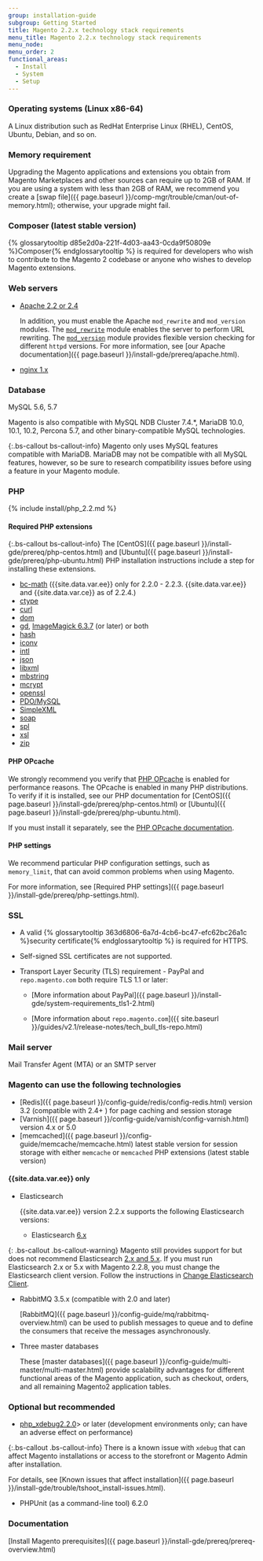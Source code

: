 ```yaml
---
group: installation-guide
subgroup: Getting Started
title: Magento 2.2.x technology stack requirements
menu_title: Magento 2.2.x technology stack requirements
menu_node:
menu_order: 2
functional_areas:
  - Install
  - System
  - Setup
---
```


### Operating systems (Linux x86-64)

A Linux distribution such as RedHat Enterprise Linux (RHEL), CentOS, Ubuntu, Debian, and so on.

### Memory requirement

Upgrading the Magento applications and extensions you obtain from Magento Marketplaces and other sources can require up to 2GB of RAM. If you are using a system with less than 2GB of RAM, we recommend you create a [swap file]({{ page.baseurl }}/comp-mgr/trouble/cman/out-of-memory.html); otherwise, your upgrade might fail.

### Composer (latest stable version)

{% glossarytooltip d85e2d0a-221f-4d03-aa43-0cda9f50809e %}Composer{% endglossarytooltip %} is required for developers who wish to contribute to the Magento 2 codebase or anyone who wishes to develop Magento extensions.

### Web servers

* [Apache 2.2 or 2.4](http://httpd.apache.org/download.cgi)

  In addition, you must enable the Apache `mod_rewrite` and `mod_version` modules. The [`mod_rewrite`](https://httpd.apache.org/docs/2.4/mod/mod_rewrite.html) module enables the server to perform URL rewriting. The [`mod_version`](https://httpd.apache.org/docs/2.4/mod/mod_version.html) module provides flexible version checking for different `httpd` versions. For more information, see [our Apache documentation]({{ page.baseurl }}/install-gde/prereq/apache.html).

* [nginx 1.x](https://nginx.org/en/download.html)

### Database

MySQL 5.6, 5.7

Magento is also compatible with MySQL NDB Cluster 7.4.&#42;, MariaDB 10.0, 10.1, 10.2, Percona 5.7, and other binary-compatible MySQL technologies.

{:.bs-callout bs-callout-info}
Magento only uses MySQL features compatible with MariaDB. MariaDB may not be compatible with all MySQL features, however, so be sure to research compatibility issues before using a feature in your Magento module.

### PHP

{% include install/php_2.2.md %}

#### Required PHP extensions

{:.bs-callout bs-callout-info}
The [CentOS]({{ page.baseurl }}/install-gde/prereq/php-centos.html) and [Ubuntu]({{ page.baseurl }}/install-gde/prereq/php-ubuntu.html) PHP installation instructions include a step for installing these extensions.

* [bc-math](http://php.net/manual/en/book.bc.php) ({{site.data.var.ee}} only for 2.2.0 - 2.2.3. {{site.data.var.ee}} and {{site.data.var.ce}} as of 2.2.4.)
* [ctype](http://php.net/manual/en/book.ctype.php)
* [curl](http://php.net/manual/en/book.curl.php)
* [dom](http://php.net/manual/en/book.dom.php)
* [gd](http://php.net/manual/en/book.image.php), [ImageMagick 6.3.7](http://php.net/manual/en/book.imagick.php) (or later) or both
* [hash](http://php.net/manual/en/book.hash.php)
* [iconv](http://php.net/manual/en/book.iconv.php)
* [intl](http://php.net/manual/en/book.intl.php)
* [json](http://php.net/manual/en/book.json.php)
* [libxml](http://php.net/manual/en/book.libxml.php)
* [mbstring](http://php.net/manual/en/book.mbstring.php)
* [mcrypt](http://php.net/manual/en/book.mcrypt.php)
* [openssl](http://php.net/manual/en/book.openssl.php)
* [PDO/MySQL](http://php.net/manual/en/ref.pdo-mysql.php)
* [SimpleXML](http://php.net/manual/en/book.simplexml.php)
* [soap](http://php.net/manual/en/book.soap.php)
* [spl](http://php.net/manual/en/book.spl.php)
* [xsl](http://php.net/manual/en/book.xsl.php)
* [zip](http://php.net/manual/en/book.zip.php)


#### PHP OPcache

We strongly recommend you verify that [PHP OPcache](http://php.net/manual/en/intro.opcache.php) is enabled for performance reasons. The OPcache is enabled in many PHP distributions. To verify if it is installed, see our PHP documentation for [CentOS]({{ page.baseurl }}/install-gde/prereq/php-centos.html) or [Ubuntu]({{ page.baseurl }}/install-gde/prereq/php-ubuntu.html).

If you must install it separately, see the [PHP OPcache documentation](http://php.net/manual/en/opcache.setup.php).

#### PHP settings

We recommend particular PHP configuration settings, such as `memory_limit`, that can avoid common problems when using Magento.

For more information, see [Required PHP settings]({{ page.baseurl }}/install-gde/prereq/php-settings.html).

### SSL

* A valid {% glossarytooltip 363d6806-6a7d-4cb6-bc47-efc62bc26a1c %}security certificate{% endglossarytooltip %} is required for HTTPS.
* Self-signed SSL certificates are not supported.
* Transport Layer Security (TLS) requirement - PayPal and `repo.magento.com` both require TLS 1.1 or later:

  * [More information about PayPal]({{ page.baseurl }}/install-gde/system-requirements_tls1-2.html)

  * [More information about `repo.magento.com`]({{ site.baseurl }}/guides/v2.1/release-notes/tech_bull_tls-repo.html)

### Mail server

Mail Transfer Agent (MTA) or an SMTP server

### Magento can use the following technologies

* [Redis]({{ page.baseurl }}/config-guide/redis/config-redis.html) version 3.2 (compatible with 2.4+ ) for page caching and session storage
* [Varnish]({{ page.baseurl }}/config-guide/varnish/config-varnish.html) version 4.x or 5.0
* [memcached]({{ page.baseurl }}/config-guide/memcache/memcache.html) latest stable version for session storage with either `memcache` or `memcached` PHP extensions (latest stable version)

#### {{site.data.var.ee}} only

* Elasticsearch

    {{site.data.var.ee}} version 2.2.x supports the following Elasticsearch versions:

  * Elasticsearch [6.x](https://www.elastic.co/downloads/past-releases/elasticsearch-6-6-1)

{: .bs-callout .bs-callout-warning}
Magento still provides support for but does not recommend Elasticsearch [2.x and 5.x](https://www.elastic.co/support/eol).
If you must run Elasticsearch 2.x or 5.x with Magento 2.2.8, you must change the Elasticsearch client version.
Follow the instructions in [Change Elasticsearch Client]({{page.baseurl}}/config-guide/elasticsearch/es-downgrade.html).

* RabbitMQ 3.5.x (compatible with 2.0 and later)

    [RabbitMQ]({{ page.baseurl }}/config-guide/mq/rabbitmq-overview.html) can be used to publish messages to queue and to define the consumers that receive the messages asynchronously.

* Three master databases

    These [master databases]({{ page.baseurl }}/config-guide/multi-master/multi-master.html) provide scalability advantages for different functional areas of the Magento application, such as checkout, orders, and all remaining Magento2 application tables.

### Optional but recommended

* [php_xdebug2.2.0](http://xdebug.org/download.php)> or later (development environments only; can have an adverse effect on performance)

{:.bs-callout .bs-callout-info}
There is a known issue with `xdebug` that can affect Magento installations or access to the storefront or Magento Admin after installation.

For details, see [Known issues that affect installation]({{ page.baseurl }}/install-gde/trouble/tshoot_install-issues.html).

* PHPUnit (as a command-line tool) 6.2.0

### Documentation

[Install Magento prerequisites]({{ page.baseurl }}/install-gde/prereq/prereq-overview.html)